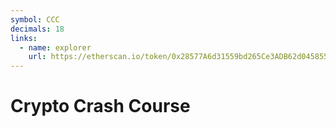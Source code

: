 ```yaml
---
symbol: CCC
decimals: 18
links:
  - name: explorer
    url: https://etherscan.io/token/0x28577A6d31559bd265Ce3ADB62d0458550F7b8a7
---
```


# Crypto Crash Course
